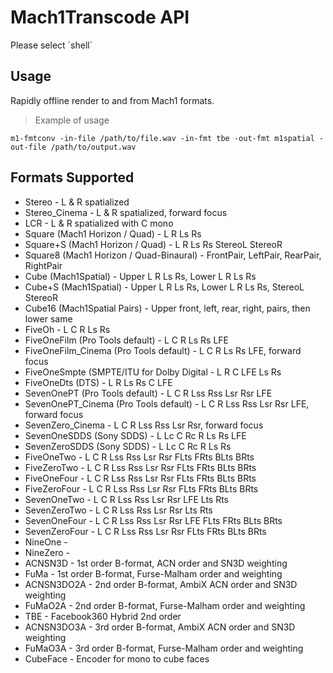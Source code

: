# Mach1Transcode API
<aside class="notice">Please select `shell`</aside>

## Usage
Rapidly offline render to and from Mach1 formats. 

>Example of usage

```shell
m1-fmtconv -in-file /path/to/file.wav -in-fmt tbe -out-fmt m1spatial -out-file /path/to/output.wav
```

## Formats Supported
 - Stereo - L & R spatialized
 - Stereo_Cinema - L & R spatialized, forward focus
 - LCR - L & R spatialized with C mono
 - Square (Mach1 Horizon / Quad) - L R Ls Rs
 - Square+S (Mach1 Horizon / Quad) - L R Ls Rs StereoL StereoR
 - Square8 (Mach1 Horizon / Quad-Binaural) - FrontPair, LeftPair, RearPair, RightPair
 - Cube (Mach1Spatial) - Upper L R Ls Rs, Lower L R Ls Rs
 - Cube+S (Mach1Spatial) - Upper L R Ls Rs, Lower L R Ls Rs, StereoL StereoR
 - Cube16 (Mach1Spatial Pairs) - Upper front, left, rear, right, pairs, then lower same
 - FiveOh - L C R Ls Rs
 - FiveOneFilm (Pro Tools default) - L C R Ls Rs LFE
 - FiveOneFilm_Cinema (Pro Tools default) - L C R Ls Rs LFE, forward focus
 - FiveOneSmpte (SMPTE/ITU for Dolby Digital - L R C LFE Ls Rs
 - FiveOneDts (DTS) - L R Ls Rs C LFE
 - SevenOnePT (Pro Tools default) - L C R Lss Rss Lsr Rsr LFE
 - SevenOnePT_Cinema (Pro Tools default) - L C R Lss Rss Lsr Rsr LFE, forward focus
 - SevenZero_Cinema - L C R Lss Rss Lsr Rsr, forward focus
 - SevenOneSDDS (Sony SDDS) - L Lc C Rc R Ls Rs LFE
 - SevenZeroSDDS (Sony SDDS) - L Lc C Rc R Ls Rs
 - FiveOneTwo - L C R Lss Rss Lsr Rsr FLts FRts BLts BRts
 - FiveZeroTwo - L C R Lss Rss Lsr Rsr FLts FRts BLts BRts
 - FiveOneFour - L C R Lss Rss Lsr Rsr FLts FRts BLts BRts
 - FiveZeroFour - L C R Lss Rss Lsr Rsr FLts FRts BLts BRts
 - SevenOneTwo - L C R Lss Rss Lsr Rsr LFE Lts Rts
 - SevenZeroTwo - L C R Lss Rss Lsr Rsr Lts Rts
 - SevenOneFour - L C R Lss Rss Lsr Rsr LFE FLts FRts BLts BRts
 - SevenZeroFour - L C R Lss Rss Lsr Rsr FLts FRts BLts BRts
 - NineOne - 
 - NineZero - 
 - ACNSN3D - 1st order B-format, ACN order and SN3D weighting
 - FuMa - 1st order B-format, Furse-Malham order and weighting
 - ACNSN3DO2A - 2nd order B-format, AmbiX ACN order and SN3D weighting
 - FuMaO2A - 2nd order B-format, Furse-Malham order and weighting
 - TBE - Facebook360 Hybrid 2nd order
 - ACNSN3DO3A - 3rd order B-format, AmbiX ACN order and SN3D weighting
 - FuMaO3A - 3rd order B-format, Furse-Malham order and weighting
 - CubeFace - Encoder for mono to cube faces


